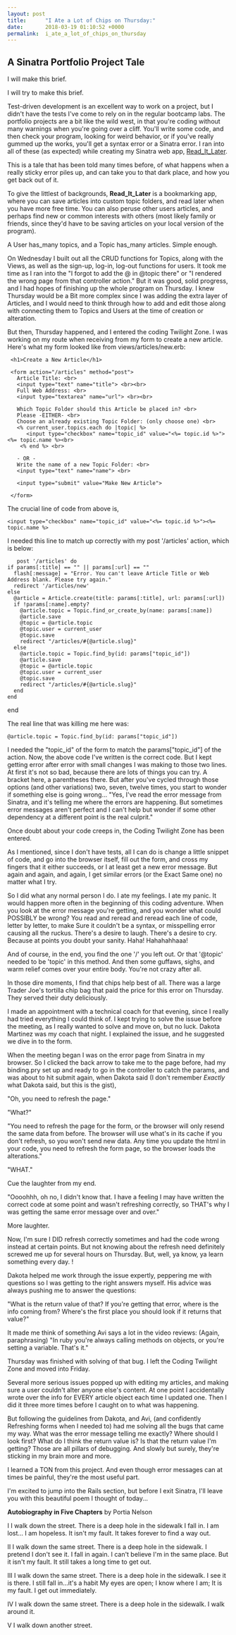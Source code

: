 ```yaml
---
layout: post
title:      "I Ate a Lot of Chips on Thursday:"
date:       2018-03-19 01:10:52 +0000
permalink:  i_ate_a_lot_of_chips_on_thursday
---
```


## A Sinatra Portfolio Project Tale

I will make this brief.

I will try to make this brief.

Test-driven development is an excellent way to work on a project, but I didn't have the tests I've come to rely on in the regular bootcamp labs.  The portfolio projects are a bit like the wild west, in that you're coding without many warnings when you're going over a cliff.  You'll write some code, and then check your program, looking for weird behavior, or if you've really gummed up the works, you'll get a syntax error or a Sinatra error.  I ran into all of these (as expected) while creating my Sinatra web app, [Read_It_Later](https://github.com/kostanzhoglo/read_it_later).  

This is a tale that has been told many times before, of what happens when a really sticky error piles up, and can take you to that dark place, and how you get back out of it.

To give the littlest of backgrounds, **Read_It_Later** is a bookmarking app, where you can save articles into custom topic folders, and read later when you have more free time.  You can also peruse other users articles, and perhaps find new or common interests with others (most likely family or friends, since they'd have to be saving articles on your local version of the program).

A User has_many topics, and a Topic has_many articles.  Simple enough.

On Wednesday I built out all the CRUD functions for Topics, along with the Views, as well as the sign-up, log-in, log-out functions for users.  It took me time as I ran into the "I forgot to add the @ in @topic there" or "I rendered the wrong page from that controller action."  But it was good, solid progress, and I had hopes of finishing up the whole program on Thursday.  I knew Thursday would be a Bit more complex since I was adding the extra layer of Articles, and I would need to think through how to add and edit those along with connecting them to Topics and Users at the time of creation or alteration.

But then, Thursday happened, and I entered the coding Twilight Zone.  I was working on my route when receiving from my form to create a new article. Here's what my form looked like from views/articles/new.erb:

     <h1>Create a New Article</h1>

     <form action="/articles" method="post">
       Article Title: <br>
       <input type="text" name="title"> <br><br>
       Full Web Address: <br>
       <input type="textarea" name="url"> <br><br>

       Which Topic Folder should this Article be placed in? <br>
       Please -EITHER- <br>
       Choose an already existing Topic Folder: (only choose one) <br>
       <% current_user.topics.each do |topic| %>
          <input type="checkbox" name="topic_id" value="<%= topic.id %>"><%= topic.name %><br>
        <% end %> <br>

       - OR -
       Write the name of a new Topic Folder: <br>
       <input type="text" name="name"> <br>

       <input type="submit" value="Make New Article">

     </form>

The crucial line of code from above is,          
```
<input type="checkbox" name="topic_id" value="<%= topic.id %>"><%= topic.name %>
```

I needed this line to match up correctly with my post '/articles' action, which is below:

       post '/articles' do
    if params[:title] == "" || params[:url] == ""
      flash[:message] = "Error. You can't leave Article Title or Web Address blank. Please try again."
      redirect '/articles/new'
    else
      @article = Article.create(title: params[:title], url: params[:url])
      if !params[:name].empty?
        @article.topic = Topic.find_or_create_by(name: params[:name])
        @article.save
        @topic = @article.topic
        @topic.user = current_user
        @topic.save
        redirect "/articles/#{@article.slug}"
      else
        @article.topic = Topic.find_by(id: params["topic_id"])
        @article.save
        @topic = @article.topic
        @topic.user = current_user
        @topic.save
        redirect "/articles/#{@article.slug}"
      end
    end
  end

The real line that was killing me here was:  
```
@article.topic = Topic.find_by(id: params["topic_id"])
```


I needed the "topic_id" of the form to match the params["topic_id"] of the action.  Now, the above code I've written is the correct code.  But I kept getting error after error with small changes I was making to those two lines.  At first it's not so bad, because there are lots of things you can try.  A bracket here, a parentheses there.  But after you've cycled through those options (and other variations) two, seven, twelve times, you start to wonder if something else is going wrong...  "Yes, I've read the error message from Sinatra, and it's telling me where the errors are happening.  But sometimes error messages aren't perfect and I can't help but wonder if some other dependency at a different point is the real culprit."

Once doubt about your code creeps in, the Coding Twilight Zone has been entered.

As I mentioned, since I don't have tests, all I can do is change a little snippet of code, and go into the browser itself, fill out the form, and cross my fingers that it either succeeds, or I at least get a new error message.  But again and again, and again, I get similar errors (or the Exact Same one) no matter what I try.  

So I did what any normal person I do.  I ate my feelings.  I ate my panic.  It would happen more often in the beginning of this coding adventure.  When you look at the error message you're getting, and you wonder what could POSSIBLY be wrong?  You read and reread and reread each line of code, letter by letter, to make Sure it couldn't be a syntax, or misspelling error causing all the ruckus.  There's a desire to laugh.  There's a desire to cry.  Because at points you doubt your sanity.  Haha!  Hahahahhaaa!

And of course, in the end, you find the one '/' you left out.  Or that '@topic' needed to be 'topic' in this method.  And then some guffaws, sighs, and warm relief comes over your entire body.  You're not crazy after all.

In those dire moments, I find that chips help best of all.  There was a large Trader Joe's tortilla chip bag that paid the price for this error on Thursday.  They served their duty deliciously.  

I made an appointment with a technical coach for that evening, since I really had tried everything I could think of.
I kept trying to solve the issue before the meeting, as I really wanted to solve and move on, but no luck.
Dakota Martinez was my coach that night.
I explained the issue, and he suggested we dive in to the form.

When the meeting began I was on the error page from Sinatra in my browser.
So I clicked the back arrow to take me to the page before, had my binding.pry set up and ready to go in the controller to catch the params, and was about to hit submit again, when Dakota said (I don't remember *Exactly* what Dakota said, but this is the gist), 

"Oh, you need to refresh the page."  

"What?"

"You need to refresh the page for the form, or the browser will only resend the same data from before.  The browser will use what's in its cache if you don't refresh, so you won't send new data.  Any time you update the html in your code, you need to refresh the form page, so the browser loads the alterations."

"WHAT." 

Cue the laughter from my end.

"Oooohhh, oh no, I didn't know that.  I have a feeling I may have written the correct code at some point and wasn't refreshing correctly, so THAT's why I was getting the same error message over and over."

More laughter.


Now, I'm sure I DID refresh correctly sometimes and had the code wrong instead at certain points.  But not knowing about the refresh need definitely screwed me up for several hours on Thursday.  But, well, ya know, ya learn something every day. !

Dakota helped me work through the issue expertly, peppering me with questions so I was getting to the right answers myself.  His advice was always pushing me to answer the questions:

"What is the return value of that?  If you're getting that error, where is the info coming from?  Where's the first place you should look if it returns that value?"

It made me think of something Avi says a lot in the video reviews:
(Again, paraphrasing) "In ruby you're always calling methods on objects, or you're setting a variable.  That's it."

Thursday was finished with solving of that bug.  I left the Coding Twilight Zone and moved into Friday.

Several more serious issues popped up with editing my articles, and making sure a user couldn't alter anyone else's content.  At one point I accidentally wrote over the info for EVERY article object each time I updated one.  Then I did it three more times before I caught on to what was happening.

But following the guidelines from Dakota, and Avi, (and confidently Refreshing forms when I needed to) had me solving all the bugs that came my way.  What was the error message telling me exactly?  Where should I look first?  What do I think the return value is?  Is that the return value I'm getting?  Those are all pillars of debugging.  And slowly but surely, they're sticking in my brain more and more.

I learned a TON from this project.  And even though error messages can at times be painful, they're the most useful part.

I'm excited to jump into the Rails section, but before I exit Sinatra, I'll leave you with this beautiful poem I thought of today...

**Autobiography in Five Chapters**
by Portia Nelson

I     I walk down the street.
There is a deep hole in the sidewalk
I fall in.
I am lost...
I am hopeless.
It isn't my fault.
It takes forever to find a way out.

II     I walk down the same street.
There is a deep hole in the sidewalk.
I pretend I don't see it.
I fall in again.
I can't believe I'm in the same place.
But it isn't my fault.
It still takes a long time to get out.

III     I walk down the same street.
There is a deep hole in the sidewalk.
I see it is there.
I still fall in...it's a habit
My eyes are open; I know where I am;
It is my fault.
I get out immediately.

IV     I walk down the same street.
There is a deep hole in the sidewalk.
I walk around it.

V     I walk down another street.



